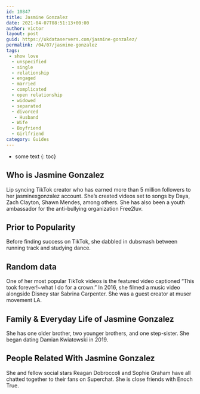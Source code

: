 ```yaml
---
id: 10847
title: Jasmine Gonzalez
date: 2021-04-07T08:51:13+00:00
author: victor
layout: post
guid: https://ukdataservers.com/jasmine-gonzalez/
permalink: /04/07/jasmine-gonzalez
tags:
 - show love
  - unspecified
  - single
  - relationship
  - engaged
  - married
  - complicated
  - open relationship
  - widowed
  - separated
  - divorced
   - Husband
  - Wife
  - Boyfriend
  - Girlfriend
category: Guides
---
```


* some text
{: toc}


## Who is Jasmine Gonzalez



Lip syncing TikTok creator who has earned more than 5 million followers to her jasminexgonzalez account. She&#8217;s created videos set to songs by Daya, Zach Clayton, Shawn Mendes, among others. She has also been a youth ambassador for the anti-bullying organization Free2luv. 

                
                
                
## Prior to Popularity



Before finding success on TikTok, she dabbled in dubsmash between running track and studying dance.

                
                
                
## Random data



One of her most popular TikTok videos is the featured video captioned &#8220;This took forever!~what I do for a crown.&#8221; In 2016, she filmed a music video alongside Disney star Sabrina Carpenter. She was a guest creator at muser movement LA.

                
                
                
## Family & Everyday Life of Jasmine Gonzalez



She has one older brother, two younger brothers, and one step-sister. She began dating Damian Kwiatowski in 2019. 

                
                
                
## People Related With Jasmine Gonzalez



She and fellow social stars Reagan Dobroccoli and Sophie Graham have all chatted together to their fans on Superchat. She is close friends with Enoch True. 

                
              
            
          
          
          